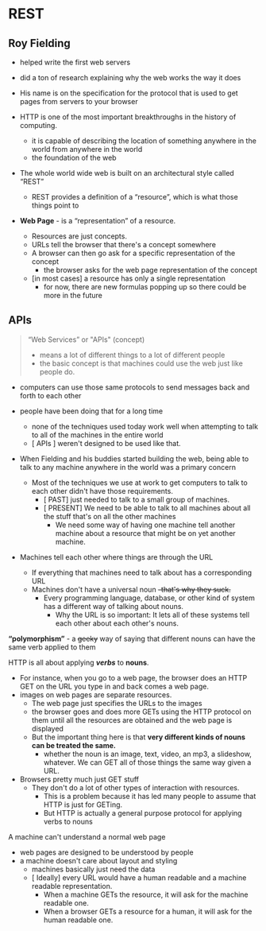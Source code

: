 # REST

## Roy Fielding
- helped write the first web servers 
- did a ton of research explaining why the web works the way it does
- His name is on the specification for the protocol that is used to get pages from servers to your browser

- HTTP is one of the most important breakthroughs in the history of computing.
  -  it is capable of describing the location of something anywhere in the world from anywhere in the world
  - the foundation of the web

- The whole world wide web is built on an architectural style called “REST”
  - REST provides a definition of a “resource”, which is what those things point to

- **Web Page** - is a “representation” of a resource. 
  - Resources are just concepts. 
  - URLs tell the browser that there's a concept somewhere 
  - A browser can then go ask for a specific representation of the concept
    - the browser asks for the web page representation of the concept
  - [in most cases] a resource has only a single representation
    - for now, there are new formulas popping up so there could be more in the future 

## APIs 
> “Web Services” or "APIs" (concept)
> - means a lot of different things to a lot of different people
> - the basic concept is that machines could use the web just like people do.

- computers can use those same protocols to send messages back and forth to each other 
- people have been doing that for a long time 
  - none of the techniques used today work well when attempting to talk to all of the machines in the entire world
   - [<!-- --> APIs <!-- -->] weren't designed to be used like that. 
   
- When Fielding and his buddies started building the web, being able to talk to any machine anywhere in the world was a primary concern 
  - Most of the techniques we use at work to get computers to talk to each other didn't have those requirements.
    - [<!----> PAST] just needed to talk to a small group of machines.
    - [<!----> PRESENT] We need to be able to talk to all machines about all the stuff that's on all the other machines
      - We need some way of having one machine tell another machine about a resource that might be on yet another machine.
- Machines tell each other where things are through the URL
  - If everything that machines need to talk about has a corresponding URL 
  - Machines don't have a universal noun ~~-that's why they suck.~~ 
    - Every programming language, database, or other kind of system has a different way of talking about nouns. 
      - Why the URL is so important: It lets all of these systems tell each other about each other's nouns.

**“polymorphism”** - a ~~geeky~~ way of saying that different nouns can have the same verb applied to them

HTTP is all about applying ***verbs*** to **nouns**. 
 - For instance, when you go to a web page, the browser does an HTTP GET on the URL you type in and back comes a web page.
  - images on web pages are separate resources. 
    - The web page just specifies the URLs to the images  
    - the browser goes and does more GETs using the HTTP protocol on them until all the resources are obtained and the web page is displayed 
    - But the important thing here is that **very different kinds of nouns can be treated the same.** 
      - whether the noun is an image, text, video, an mp3, a slideshow, whatever. We can GET all of those things the same way given a URL.
  - Browsers pretty much just GET stuff
    - They don't do a lot of other types of interaction with resources.
      - This is a problem because it has led many people to assume that HTTP is just for GETing. 
      - But HTTP is actually a general purpose protocol for applying verbs to nouns

A machine can't understand a normal web page
 - web pages are designed to be understood by people
 - a machine doesn't care about layout and styling 
    - machines basically just need the data 
    - [<!----> Ideally] every URL would have a human readable and a machine readable representation. 
      - When a machine GETs the resource, it will ask for the machine readable one. 
      - When a browser GETs a resource for a human, it will ask for the human readable one.